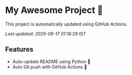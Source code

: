 # My Awesome Project 🚀

This project is automatically updated using GitHub Actions.

_Last updated: 2025-08-17 01:16:29 IST_

## Features
- Auto-update README using Python 🐍
- Auto Git push with GitHub Actions 🤖
